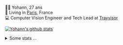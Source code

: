 <p>
  👨🏻 <bold>Yohann</bold>, 27 ans<br/>
  💼 Living in <a href="https://www.google.com/maps?q=paris">Paris</a>, France<br/>
  💻 Computer Vision Engineer and Tech Lead at <a href="https://trayvisor.com/">Trayvisor</a><br/>
</p>

<a href="https://github.com/anuraghazra/github-readme-stats"><img align="center" src="https://github-readme-stats-go94hl40s-yohann84l.vercel.app//api?username=yohann84L&show_icons=true&include_all_commits=true" alt="Yohann's github stats" /> </a>


<details>
  <summary>Some stats ...</summary><br/>
  

<!--START_SECTION:waka-->
![Code Time](http://img.shields.io/badge/Code%20Time-1%2C127%20hrs%2059%20mins-blue)

![Profile Views](http://img.shields.io/badge/Profile%20Views-0-blue)

**🐱 My GitHub Data** 

> 📦 440.8 kB Used in GitHub's Storage 
 > 
> 🏆 799 Contributions in the Year 2024
 > 
> 🚫 Not Opted to Hire
 > 
> 📜 26 Public Repositories 
 > 
> 🔑 21 Private Repositories 
 > 
**I'm an Early 🐤** 

```text
🌞 Morning                16626 commits       ████████░░░░░░░░░░░░░░░░░   30.76 % 
🌆 Daytime                30812 commits       ██████████████░░░░░░░░░░░   57.01 % 
🌃 Evening                6485 commits        ███░░░░░░░░░░░░░░░░░░░░░░   12.00 % 
🌙 Night                  127 commits         ░░░░░░░░░░░░░░░░░░░░░░░░░   00.23 % 
```
📅 **I'm Most Productive on Wednesday** 

```text
Monday                   10163 commits       █████░░░░░░░░░░░░░░░░░░░░   18.80 % 
Tuesday                  10080 commits       █████░░░░░░░░░░░░░░░░░░░░   18.65 % 
Wednesday                11727 commits       █████░░░░░░░░░░░░░░░░░░░░   21.70 % 
Thursday                 10796 commits       █████░░░░░░░░░░░░░░░░░░░░   19.97 % 
Friday                   10265 commits       █████░░░░░░░░░░░░░░░░░░░░   18.99 % 
Saturday                 364 commits         ░░░░░░░░░░░░░░░░░░░░░░░░░   00.67 % 
Sunday                   655 commits         ░░░░░░░░░░░░░░░░░░░░░░░░░   01.21 % 
```


📊 **This Week I Spent My Time On** 

```text
🕑︎ Time Zone: Europe/Paris

💬 Programming Languages: 
No Activity Tracked This Week

🔥 Editors: 
No Activity Tracked This Week

💻 Operating System: 
No Activity Tracked This Week
```

**I Mostly Code in Python** 

```text
Python                   26 repos            ██████████████░░░░░░░░░░░   55.32 % 
Jupyter Notebook         4 repos             ██░░░░░░░░░░░░░░░░░░░░░░░   08.51 % 
JavaScript               3 repos             ██░░░░░░░░░░░░░░░░░░░░░░░   06.38 % 
HTML                     2 repos             █░░░░░░░░░░░░░░░░░░░░░░░░   04.26 % 
Shell                    1 repo              █░░░░░░░░░░░░░░░░░░░░░░░░   02.13 % 
```




 Last Updated on 03/07/2024 00:32:59 UTC
<!--END_SECTION:waka-->
